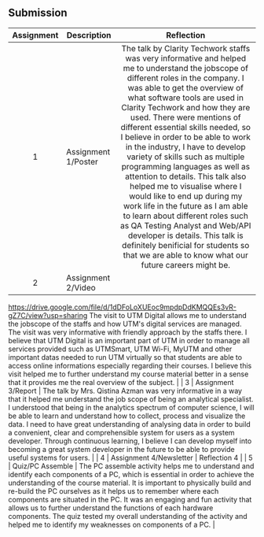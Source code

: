 ## Submission
| Assignment | Description  | Reflection |
| :-----: |  ------ | :-----: | 
| 1 | Assignment 1/Poster | The talk by Clarity Techwork staffs was very informative and helped me to understand the jobscope of different roles in the company. I was able to get the overview of what software tools are used in Clarity Techwork and how they are used. There were mentions of different essential skills needed, so I believe in order to be able to work in the industry, I have to develop variety of skills such as multiple programming languages as well as attention to details. This talk also helped me to visualise where I would like to end up during my work life in the future as I am able to learn about different roles such as QA Testing Analyst and Web/API developer is details. This talk is definitely benificial for students so that we are able to know what our future careers might be.  | 
| 2 | Assignment 2/Video | 
https://drive.google.com/file/d/1dDFoLoXUEoc9mpdpDdKMQQEs3vR-gZ7C/view?usp=sharing
The visit to UTM Digital allows me to understand the jobscope of the staffs and how UTM's digital services are managed. The visit was very informative with friendly approach by the staffs there. I believe that UTM Digital is an important part of UTM in order to manage all services provided such as UTMSmart, UTM Wi-Fi, MyUTM and other important datas needed to run UTM virtually so that students are able to access online informations especially regarding their courses. I believe this visit helped me to further understand my course material better in a sense that it provides me the real overview of the subject. | 
| 3 | Assignment 3/Report | The talk by Mrs. Qistina Azman was very informative in a way that it helped me understand the job scope of being an analytical specialist. I understood that being in the analytics spectrum of computer science, I will be able to learn and understand how to collect, process and visualize the data. I need to have great understanding of analysing data in order to build a convenient, clear and comprehensible system for users as a system developer. Through continuous learning, I believe I can develop myself into becoming a great system developer in the future to be able to provide useful systems for users. | 
| 4 | Assignment 4/Newsletter | Reflection 4 |
| 5 | Quiz/PC Assemble | The PC assemble activity helps me to understand and identify each components of a PC, which is essential in order to achieve the understanding of the course material. It is important to physically build and re-build the PC ourselves as it helps us to remember where each components are situated in the PC. It was an engaging and fun activity that allows us to further understand the functions of each hardware components. The quiz tested my overall understanding of the activity and helped me to identify my weaknesses on components of a PC. |
